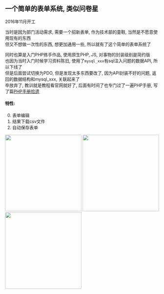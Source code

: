 ## 一个简单的表单系统, 类似问卷星

2016年11月开工

当时是因为部门活动需求, 需要一个招新表单, 作为技术部的童鞋, 当然是不愿意使用现有的东西\
但又不想做一次性的东西, 想更加通用一些, 所以就有了这个简单的表单系统了

同时也算是入门PHP练手作品, 使用原生PHP, JS, 对事物的封装级别是简约版\
也因为当时入门时候学习资料陈旧, 使用了`mysql_xxx`有sql注入问题的数据API, 所以下线了\
但是后面尝试切换为PDO, 但是发现太多东西要改了, 因为API封装不好的问题, 返回的数据结构和mysql_xxx, 关联起来了\
卒放弃了, 教训就是教程看官网就好了, 后面有时间了也专门过了一遍PHP手册, 写了篇[PHP手册拾遗](https://www.jianshu.com/p/25b8bbb0a613)

#### 特性:

0. 表单编辑
1. 结果下载csv文件
2. 自动保存表单

<div>
  <img width="250" src="https://upload-images.jianshu.io/upload_images/252050-66a52eb3d11f133b.jpg?imageMogr2/auto-orient/strip%7CimageView2/2/w/700">
  <img width="250" src="https://upload-images.jianshu.io/upload_images/252050-382f70966a8512f0.jpg?imageMogr2/auto-orient/strip%7CimageView2/2/w/700">
  <img width="250" src="https://upload-images.jianshu.io/upload_images/252050-f1809b110ece1f1b.png?imageMogr2/auto-orient/strip%7CimageView2/2/w/519">
</div>
